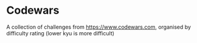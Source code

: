 # Codewars

A collection of challenges from https://www.codewars.com, organised by difficulty rating (lower kyu is more difficult)
